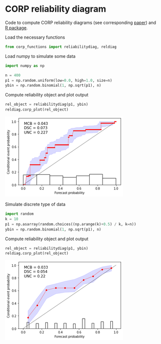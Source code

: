 # CORP reliability diagram

Code to compute CORP reliability diagrams (see corresponding [paper](https://www.pnas.org/doi/10.1073/pnas.2016191118)) and [R package](https://cran.r-project.org/web/packages/reliabilitydiag/index.html).

Load the necessary functions


```python
from corp_functions import reliabilitydiag, reldiag
```

Load numpy to simulate some data


```python
import numpy as np
```


```python
n = 400
p1 = np.random.uniform(low=0.0, high=1.0, size=n)
ybin = np.random.binomial(1, np.sqrt(p1), n)
```

Compute reliability object and plot output


```python
rel_object = reliabilitydiag(p1, ybin)
reldiag.corp_plot(rel_object)
```


    
![png](README_files/README_7_0.png)
    


Simulate discrete type of data


```python
import random
k = 10
p1 = np.asarray(random.choices((np.arange(k)+0.5) / k, k=n))
ybin = np.random.binomial(1, np.sqrt(p1), n)
```

Compute reliability object and plot output


```python
rel_object = reliabilitydiag(p1, ybin)
reldiag.corp_plot(rel_object)
```


    
![png](README_files/README_11_0.png)
    

